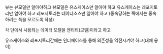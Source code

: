 뷰는 뷰모델만 알아야하고
뷰모델은 유스케이스만 알아야 하고
유스케이스는 레포지토리만 알아야 하고
레포지토리는 데이터소스만 알아야 하고
(종속당하는 쪽에서는 종속 하려는 쪽을 모르도록 작성)

각 단에서 사용되는 데이터 모델을 엔티티(모델)이라고 하고

유스케이스와 레포지토리간에는 인터페이스를 통해 의존성을 역전시켜야 하고(대체 용이)

